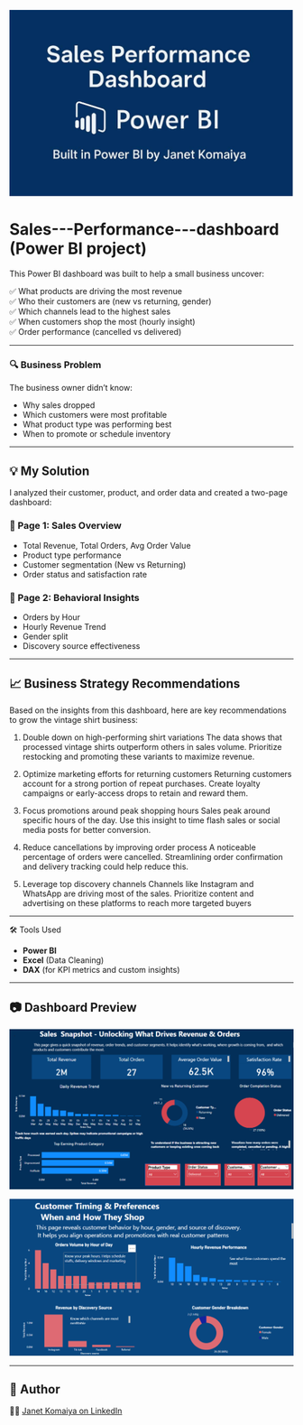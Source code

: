 ![Dashboard Banner](https://github.com/Janetkomaiya/Sales---Performance---dashboard/blob/main/banner%20(3).png)

# Sales---Performance---dashboard (Power BI project)
This Power BI dashboard was built to help a small business uncover:

✅ What products are driving the most revenue  
✅ Who their customers are (new vs returning, gender)  
✅ Which channels lead to the highest sales  
✅ When customers shop the most (hourly insight)  
✅ Order performance (cancelled vs delivered)

---

### 🔍 Business Problem

The business owner didn’t know:
- Why sales dropped
- Which customers were most profitable
- What product type was performing best
- When to promote or schedule inventory

---

## 💡 My Solution

I analyzed their customer, product, and order data and created a two-page dashboard:

### 📄 Page 1: Sales Overview
- Total Revenue, Total Orders, Avg Order Value
- Product type performance
- Customer segmentation (New vs Returning)
- Order status and satisfaction rate

### 📄 Page 2: Behavioral Insights 
- Orders by Hour
- Hourly Revenue Trend
- Gender split
- Discovery source effectiveness

---

## 📈 Business Strategy Recommendations

Based on the insights from this dashboard, here are key recommendations to grow the vintage shirt business:

1. Double down on high-performing shirt variations
The data shows that processed vintage shirts outperform others in sales volume. Prioritize restocking and promoting these variants to maximize revenue.


2. Optimize marketing efforts for returning customers
Returning customers account for a strong portion of repeat purchases. Create loyalty campaigns or early-access drops to retain and reward them.


3. Focus promotions around peak shopping hours
Sales peak around specific hours of the day. Use this insight to time flash sales or social media posts for better conversion.


4. Reduce cancellations by improving order process
A noticeable percentage of orders were cancelled. Streamlining order confirmation and delivery tracking could help reduce this.


5. Leverage top discovery channels
Channels like Instagram and WhatsApp are driving most of the sales. Prioritize content and advertising on these platforms to reach more targeted buyers

----

🛠 Tools Used

- **Power BI**
- **Excel** (Data Cleaning)
- **DAX** (for KPI metrics and custom insights)

---

## 📷 Dashboard Preview

![Sales Dashboard - Page 1](https://github.com/Janetkomaiya/Sales---Performance---dashboard/blob/main/Dashboard_page%201.%20png.png)

![Sales Dashboard - Page 2](https://github.com/Janetkomaiya/Sales---Performance---dashboard/blob/main/Dashboard_page%202.%20png.png)


---

## 📌 Author

👩‍💻 [Janet Komaiya on LinkedIn](https://www.linkedin.com/in/janet-komaiya-b4533a120)


